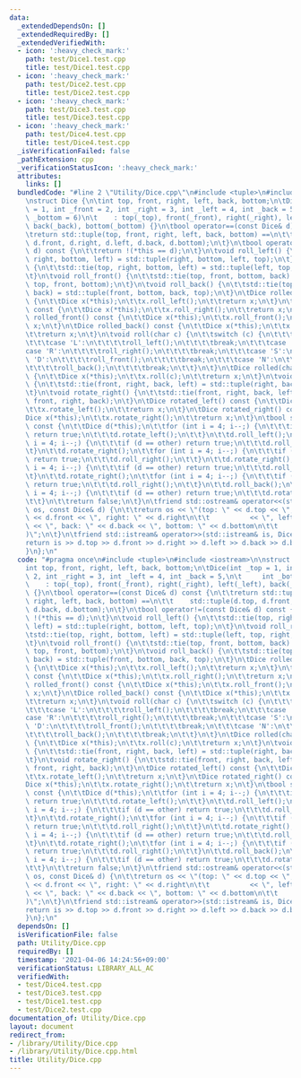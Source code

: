```yaml
---
data:
  _extendedDependsOn: []
  _extendedRequiredBy: []
  _extendedVerifiedWith:
  - icon: ':heavy_check_mark:'
    path: test/Dice1.test.cpp
    title: test/Dice1.test.cpp
  - icon: ':heavy_check_mark:'
    path: test/Dice2.test.cpp
    title: test/Dice2.test.cpp
  - icon: ':heavy_check_mark:'
    path: test/Dice3.test.cpp
    title: test/Dice3.test.cpp
  - icon: ':heavy_check_mark:'
    path: test/Dice4.test.cpp
    title: test/Dice4.test.cpp
  _isVerificationFailed: false
  _pathExtension: cpp
  _verificationStatusIcon: ':heavy_check_mark:'
  attributes:
    links: []
  bundledCode: "#line 2 \"Utility/Dice.cpp\"\n#include <tuple>\n#include <iostream>\n\
    \nstruct Dice {\n\tint top, front, right, left, back, bottom;\n\tDice(int _top\
    \ = 1, int _front = 2, int _right = 3, int _left = 4, int _back = 5,\n\t     int\
    \ _bottom = 6)\n\t    : top(_top), front(_front), right(_right), left(_left),\
    \ back(_back), bottom(_bottom) {}\n\tbool operator==(const Dice& d) const {\n\t\
    \treturn std::tuple(top, front, right, left, back, bottom) ==\n\t\t    std::tuple(d.top,\
    \ d.front, d.right, d.left, d.back, d.bottom);\n\t}\n\tbool operator!=(const Dice&\
    \ d) const {\n\t\treturn !(*this == d);\n\t}\n\tvoid roll_left() {\n\t\tstd::tie(top,\
    \ right, bottom, left) = std::tuple(right, bottom, left, top);\n\t}\n\tvoid roll_right()\
    \ {\n\t\tstd::tie(top, right, bottom, left) = std::tuple(left, top, right, bottom);\n\
    \t}\n\tvoid roll_front() {\n\t\tstd::tie(top, front, bottom, back) = std::tuple(back,\
    \ top, front, bottom);\n\t}\n\tvoid roll_back() {\n\t\tstd::tie(top, front, bottom,\
    \ back) = std::tuple(front, bottom, back, top);\n\t}\n\tDice rolled_left() const\
    \ {\n\t\tDice x(*this);\n\t\tx.roll_left();\n\t\treturn x;\n\t}\n\tDice rolled_right()\
    \ const {\n\t\tDice x(*this);\n\t\tx.roll_right();\n\t\treturn x;\n\t}\n\tDice\
    \ rolled_front() const {\n\t\tDice x(*this);\n\t\tx.roll_front();\n\t\treturn\
    \ x;\n\t}\n\tDice rolled_back() const {\n\t\tDice x(*this);\n\t\tx.roll_back();\n\
    \t\treturn x;\n\t}\n\tvoid roll(char c) {\n\t\tswitch (c) {\n\t\t\tcase 'W':\n\
    \t\t\tcase 'L':\n\t\t\t\troll_left();\n\t\t\t\tbreak;\n\t\t\tcase 'E':\n\t\t\t\
    case 'R':\n\t\t\t\troll_right();\n\t\t\t\tbreak;\n\t\t\tcase 'S':\n\t\t\tcase\
    \ 'D':\n\t\t\t\troll_front();\n\t\t\t\tbreak;\n\t\t\tcase 'N':\n\t\t\tcase 'U':\n\
    \t\t\t\troll_back();\n\t\t\t\tbreak;\n\t\t}\n\t}\n\tDice rolled(char c) const\
    \ {\n\t\tDice x(*this);\n\t\tx.roll(c);\n\t\treturn x;\n\t}\n\tvoid rotate_left()\
    \ {\n\t\tstd::tie(front, right, back, left) = std::tuple(right, back, left, front);\n\
    \t}\n\tvoid rotate_right() {\n\t\tstd::tie(front, right, back, left) = std::tuple(left,\
    \ front, right, back);\n\t}\n\tDice rotated_left() const {\n\t\tDice x(*this);\n\
    \t\tx.rotate_left();\n\t\treturn x;\n\t}\n\tDice rotated_right() const {\n\t\t\
    Dice x(*this);\n\t\tx.rotate_right();\n\t\treturn x;\n\t}\n\tbool same(Dice other)\
    \ const {\n\t\tDice d(*this);\n\t\tfor (int i = 4; i--;) {\n\t\t\tif (d == other)\
    \ return true;\n\t\t\td.rotate_left();\n\t\t}\n\t\td.roll_left();\n\t\tfor (int\
    \ i = 4; i--;) {\n\t\t\tif (d == other) return true;\n\t\t\td.roll_front();\n\t\
    \t}\n\t\td.rotate_right();\n\t\tfor (int i = 4; i--;) {\n\t\t\tif (d == other)\
    \ return true;\n\t\t\td.roll_right();\n\t\t}\n\t\td.rotate_right();\n\t\tfor (int\
    \ i = 4; i--;) {\n\t\t\tif (d == other) return true;\n\t\t\td.roll_front();\n\t\
    \t}\n\t\td.rotate_right();\n\t\tfor (int i = 4; i--;) {\n\t\t\tif (d == other)\
    \ return true;\n\t\t\td.roll_right();\n\t\t}\n\t\td.roll_back();\n\t\tfor (int\
    \ i = 4; i--;) {\n\t\t\tif (d == other) return true;\n\t\t\td.rotate_left();\n\
    \t\t}\n\t\treturn false;\n\t}\n\tfriend std::ostream& operator<<(std::ostream&\
    \ os, const Dice& d) {\n\t\treturn os << \"(top: \" << d.top << \", front: \"\
    \ << d.front << \", right: \" << d.right\n\t\t          << \", left: \" << d.left\
    \ << \", back: \" << d.back << \", bottom: \" << d.bottom\n\t\t          << \"\
    )\";\n\t}\n\tfriend std::istream& operator>>(std::istream& is, Dice& d) {\n\t\t\
    return is >> d.top >> d.front >> d.right >> d.left >> d.back >> d.bottom;\n\t\
    }\n};\n"
  code: "#pragma once\n#include <tuple>\n#include <iostream>\n\nstruct Dice {\n\t\
    int top, front, right, left, back, bottom;\n\tDice(int _top = 1, int _front =\
    \ 2, int _right = 3, int _left = 4, int _back = 5,\n\t     int _bottom = 6)\n\t\
    \    : top(_top), front(_front), right(_right), left(_left), back(_back), bottom(_bottom)\
    \ {}\n\tbool operator==(const Dice& d) const {\n\t\treturn std::tuple(top, front,\
    \ right, left, back, bottom) ==\n\t\t    std::tuple(d.top, d.front, d.right, d.left,\
    \ d.back, d.bottom);\n\t}\n\tbool operator!=(const Dice& d) const {\n\t\treturn\
    \ !(*this == d);\n\t}\n\tvoid roll_left() {\n\t\tstd::tie(top, right, bottom,\
    \ left) = std::tuple(right, bottom, left, top);\n\t}\n\tvoid roll_right() {\n\t\
    \tstd::tie(top, right, bottom, left) = std::tuple(left, top, right, bottom);\n\
    \t}\n\tvoid roll_front() {\n\t\tstd::tie(top, front, bottom, back) = std::tuple(back,\
    \ top, front, bottom);\n\t}\n\tvoid roll_back() {\n\t\tstd::tie(top, front, bottom,\
    \ back) = std::tuple(front, bottom, back, top);\n\t}\n\tDice rolled_left() const\
    \ {\n\t\tDice x(*this);\n\t\tx.roll_left();\n\t\treturn x;\n\t}\n\tDice rolled_right()\
    \ const {\n\t\tDice x(*this);\n\t\tx.roll_right();\n\t\treturn x;\n\t}\n\tDice\
    \ rolled_front() const {\n\t\tDice x(*this);\n\t\tx.roll_front();\n\t\treturn\
    \ x;\n\t}\n\tDice rolled_back() const {\n\t\tDice x(*this);\n\t\tx.roll_back();\n\
    \t\treturn x;\n\t}\n\tvoid roll(char c) {\n\t\tswitch (c) {\n\t\t\tcase 'W':\n\
    \t\t\tcase 'L':\n\t\t\t\troll_left();\n\t\t\t\tbreak;\n\t\t\tcase 'E':\n\t\t\t\
    case 'R':\n\t\t\t\troll_right();\n\t\t\t\tbreak;\n\t\t\tcase 'S':\n\t\t\tcase\
    \ 'D':\n\t\t\t\troll_front();\n\t\t\t\tbreak;\n\t\t\tcase 'N':\n\t\t\tcase 'U':\n\
    \t\t\t\troll_back();\n\t\t\t\tbreak;\n\t\t}\n\t}\n\tDice rolled(char c) const\
    \ {\n\t\tDice x(*this);\n\t\tx.roll(c);\n\t\treturn x;\n\t}\n\tvoid rotate_left()\
    \ {\n\t\tstd::tie(front, right, back, left) = std::tuple(right, back, left, front);\n\
    \t}\n\tvoid rotate_right() {\n\t\tstd::tie(front, right, back, left) = std::tuple(left,\
    \ front, right, back);\n\t}\n\tDice rotated_left() const {\n\t\tDice x(*this);\n\
    \t\tx.rotate_left();\n\t\treturn x;\n\t}\n\tDice rotated_right() const {\n\t\t\
    Dice x(*this);\n\t\tx.rotate_right();\n\t\treturn x;\n\t}\n\tbool same(Dice other)\
    \ const {\n\t\tDice d(*this);\n\t\tfor (int i = 4; i--;) {\n\t\t\tif (d == other)\
    \ return true;\n\t\t\td.rotate_left();\n\t\t}\n\t\td.roll_left();\n\t\tfor (int\
    \ i = 4; i--;) {\n\t\t\tif (d == other) return true;\n\t\t\td.roll_front();\n\t\
    \t}\n\t\td.rotate_right();\n\t\tfor (int i = 4; i--;) {\n\t\t\tif (d == other)\
    \ return true;\n\t\t\td.roll_right();\n\t\t}\n\t\td.rotate_right();\n\t\tfor (int\
    \ i = 4; i--;) {\n\t\t\tif (d == other) return true;\n\t\t\td.roll_front();\n\t\
    \t}\n\t\td.rotate_right();\n\t\tfor (int i = 4; i--;) {\n\t\t\tif (d == other)\
    \ return true;\n\t\t\td.roll_right();\n\t\t}\n\t\td.roll_back();\n\t\tfor (int\
    \ i = 4; i--;) {\n\t\t\tif (d == other) return true;\n\t\t\td.rotate_left();\n\
    \t\t}\n\t\treturn false;\n\t}\n\tfriend std::ostream& operator<<(std::ostream&\
    \ os, const Dice& d) {\n\t\treturn os << \"(top: \" << d.top << \", front: \"\
    \ << d.front << \", right: \" << d.right\n\t\t          << \", left: \" << d.left\
    \ << \", back: \" << d.back << \", bottom: \" << d.bottom\n\t\t          << \"\
    )\";\n\t}\n\tfriend std::istream& operator>>(std::istream& is, Dice& d) {\n\t\t\
    return is >> d.top >> d.front >> d.right >> d.left >> d.back >> d.bottom;\n\t\
    }\n};\n"
  dependsOn: []
  isVerificationFile: false
  path: Utility/Dice.cpp
  requiredBy: []
  timestamp: '2021-04-06 14:24:56+09:00'
  verificationStatus: LIBRARY_ALL_AC
  verifiedWith:
  - test/Dice4.test.cpp
  - test/Dice3.test.cpp
  - test/Dice1.test.cpp
  - test/Dice2.test.cpp
documentation_of: Utility/Dice.cpp
layout: document
redirect_from:
- /library/Utility/Dice.cpp
- /library/Utility/Dice.cpp.html
title: Utility/Dice.cpp
---
```

